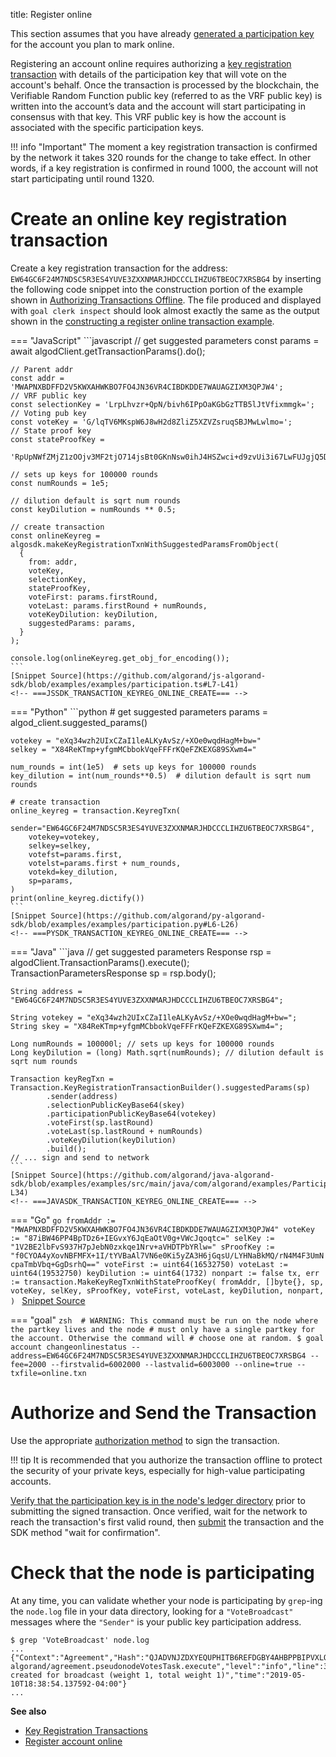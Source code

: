 title: Register online

This section assumes that you have already [generated a participation key](generate_keys.md) for the account you plan to mark online. 

Registering an account online requires authorizing a [key registration transaction](../../get-details/transactions/index.md#key-registration-transaction) with details of the participation key that will vote on the account's behalf. Once the transaction is processed by the blockchain, the Verifiable Random Function public key (referred to as the VRF public key) is written into the account’s data and the account will start participating in consensus with that key. This VRF public key is how the account is associated with the specific participation keys.

!!! info "Important"
	The moment a key registration transaction is confirmed by the network it takes 320 rounds for the change to take effect. In other words, if a key registration is confirmed in round 1000, the account will not start participating until round 1320.

# Create an online key registration transaction

Create a key registration transaction for the address: `EW64GC6F24M7NDSC5R3ES4YUVE3ZXXNMARJHDCCCLIHZU6TBEOC7XRSBG4` by inserting the following code snippet into the construction portion of the example shown in [Authorizing Transactions Offline](../../get-details/transactions/offline_transactions.md#unsigned-transaction-file-operations). The file produced and displayed with `goal clerk inspect` should look almost exactly the same as the output shown in the [constructing a register online transaction example](../../get-details/transactions/index.md#register-account-online). 


=== "JavaScript"
    <!-- ===JSSDK_TRANSACTION_KEYREG_ONLINE_CREATE=== -->
	```javascript
	// get suggested parameters
	const params = await algodClient.getTransactionParams().do();
	
	// Parent addr
	const addr = 'MWAPNXBDFFD2V5KWXAHWKBO7FO4JN36VR4CIBDKDDE7WAUAGZIXM3QPJW4';
	// VRF public key
	const selectionKey = 'LrpLhvzr+QpN/bivh6IPpOaKGbGzTTB5lJtVfixmmgk=';
	// Voting pub key
	const voteKey = 'G/lqTV6MKspW6J8wH2d8ZliZ5XZVZsruqSBJMwLwlmo=';
	// State proof key
	const stateProofKey =
	  'RpUpNWfZMjZ1zOOjv3MF2tjO714jsBt0GKnNsw0ihJ4HSZwci+d9zvUi3i67LwFUJgjQ5Dz4zZgHgGduElnmSA==';
	
	// sets up keys for 100000 rounds
	const numRounds = 1e5;
	
	// dilution default is sqrt num rounds
	const keyDilution = numRounds ** 0.5;
	
	// create transaction
	const onlineKeyreg = algosdk.makeKeyRegistrationTxnWithSuggestedParamsFromObject(
	  {
	    from: addr,
	    voteKey,
	    selectionKey,
	    stateProofKey,
	    voteFirst: params.firstRound,
	    voteLast: params.firstRound + numRounds,
	    voteKeyDilution: keyDilution,
	    suggestedParams: params,
	  }
	);
	
	console.log(onlineKeyreg.get_obj_for_encoding());
	```
	[Snippet Source](https://github.com/algorand/js-algorand-sdk/blob/examples/examples/participation.ts#L7-L41)
    <!-- ===JSSDK_TRANSACTION_KEYREG_ONLINE_CREATE=== -->

=== "Python"
    <!-- ===PYSDK_TRANSACTION_KEYREG_ONLINE_CREATE=== -->
	```python
	# get suggested parameters
	params = algod_client.suggested_params()
	
	votekey = "eXq34wzh2UIxCZaI1leALKyAvSz/+XOe0wqdHagM+bw="
	selkey = "X84ReKTmp+yfgmMCbbokVqeFFFrKQeFZKEXG89SXwm4="
	
	num_rounds = int(1e5)  # sets up keys for 100000 rounds
	key_dilution = int(num_rounds**0.5)  # dilution default is sqrt num rounds
	
	# create transaction
	online_keyreg = transaction.KeyregTxn(
	    sender="EW64GC6F24M7NDSC5R3ES4YUVE3ZXXNMARJHDCCCLIHZU6TBEOC7XRSBG4",
	    votekey=votekey,
	    selkey=selkey,
	    votefst=params.first,
	    votelst=params.first + num_rounds,
	    votekd=key_dilution,
	    sp=params,
	)
	print(online_keyreg.dictify())
	```
	[Snippet Source](https://github.com/algorand/py-algorand-sdk/blob/examples/examples/participation.py#L6-L26)
    <!-- ===PYSDK_TRANSACTION_KEYREG_ONLINE_CREATE=== -->

=== "Java"
    <!-- ===JAVASDK_TRANSACTION_KEYREG_ONLINE_CREATE=== -->
	```java
	// get suggested parameters
	Response<TransactionParametersResponse> rsp = algodClient.TransactionParams().execute();
	TransactionParametersResponse sp = rsp.body();
	
	String address = "EW64GC6F24M7NDSC5R3ES4YUVE3ZXXNMARJHDCCCLIHZU6TBEOC7XRSBG4";
	
	String votekey = "eXq34wzh2UIxCZaI1leALKyAvSz/+XOe0wqdHagM+bw=";
	String skey = "X84ReKTmp+yfgmMCbbokVqeFFFrKQeFZKEXG89SXwm4=";
	
	Long numRounds = 100000l; // sets up keys for 100000 rounds
	Long keyDilution = (long) Math.sqrt(numRounds); // dilution default is sqrt num rounds
	
	Transaction keyRegTxn = Transaction.KeyRegistrationTransactionBuilder().suggestedParams(sp)
	        .sender(address)
	        .selectionPublicKeyBase64(skey)
	        .participationPublicKeyBase64(votekey)
	        .voteFirst(sp.lastRound)
	        .voteLast(sp.lastRound + numRounds)
	        .voteKeyDilution(keyDilution)
	        .build();
	// ... sign and send to network
	```
	[Snippet Source](https://github.com/algorand/java-algorand-sdk/blob/examples/examples/src/main/java/com/algorand/examples/Participation.java#L13-L34)
    <!-- ===JAVASDK_TRANSACTION_KEYREG_ONLINE_CREATE=== -->

=== "Go"
    <!-- ===GOSDK_TRANSACTION_KEYREG_ONLINE_CREATE=== -->
	```go
	fromAddr := "MWAPNXBDFFD2V5KWXAHWKBO7FO4JN36VR4CIBDKDDE7WAUAGZIXM3QPJW4"
	voteKey := "87iBW46PP4BpTDz6+IEGvxY6JqEaOtV0g+VWcJqoqtc="
	selKey := "1V2BE2lbFvS937H7pJebN0zxkqe1Nrv+aVHDTPbYRlw="
	sProofKey := "f0CYOA4yXovNBFMFX+1I/tYVBaAl7VN6e0Ki5yZA3H6jGqsU/LYHNaBkMQ/rN4M4F3UmNcpaTmbVbq+GgDsrhQ=="
	voteFirst := uint64(16532750)
	voteLast := uint64(19532750)
	keyDilution := uint64(1732)
	nonpart := false
	tx, err := transaction.MakeKeyRegTxnWithStateProofKey(
		fromAddr,
		[]byte{},
		sp,
		voteKey,
		selKey,
		sProofKey,
		voteFirst,
		voteLast,
		keyDilution,
		nonpart,
	)
	```
	[Snippet Source](https://github.com/algorand/go-algorand-sdk/blob/examples/examples/participation/main.go#L27-L47)
    <!-- ===GOSDK_TRANSACTION_KEYREG_ONLINE_CREATE=== -->

=== "goal"
    <!-- ===GOAL_TRANSACTION_KEYREG_ONLINE_CREATE=== -->
    ```zsh 
    # WARNING: This command must be run on the node where the partkey lives and the node
    # must only have a single partkey for the account. Otherwise the command will
    # choose one at random.
    $ goal account changeonlinestatus --address=EW64GC6F24M7NDSC5R3ES4YUVE3ZXXNMARJHDCCCLIHZU6TBEOC7XRSBG4 --fee=2000 --firstvalid=6002000 --lastvalid=6003000 --online=true --txfile=online.txn
    ```
    <!-- ===GOAL_TRANSACTION_KEYREG_ONLINE_CREATE=== -->

# Authorize and Send the Transaction
Use the appropriate [authorization method](../../../get-details/transactions/signatures) to sign the transaction. 

!!! tip
    It is recommended that you authorize the transaction offline to protect the security of your private keys, especially for high-value participating accounts. 

[Verify that the participation key is in the node's ledger directory](../generate_keys#check-that-the-key-exists-in-the-nodes-ledger-directory) prior to submitting the signed transaction. Once verified, wait for the network to reach the transaction's first valid round, then [submit](../../../archive/build-apps/hello_world#submit-the-transaction) the transaction and the SDK method "wait for confirmation". 

# Check that the node is participating

At any time, you can validate whether your node is participating by `grep`-ing the `node.log` file in your data directory, looking for a `"VoteBroadcast"` messages where the `"Sender"` is your public key participation address.

```
$ grep 'VoteBroadcast' node.log
...
{"Context":"Agreement","Hash":"QJADVNJZDXYEQUPHITB6REFDGBY4AHBPPBIPVXLOPOASZA4T3PIA","ObjectPeriod":0,"ObjectRound":896659,"ObjectStep":2,"Period":0,"Round":0,"Sender":"3IE2GDYYSI56U53AQ6UUWRGAIGG5D4RHWLMCXJOPWQJA2ABF2X2A","Step":0,"Type":"VoteBroadcast","Weight":1,"WeightTotal":1,"file":"pseudonode.go","function":"github.com/algorand/go-algorand/agreement.pseudonodeVotesTask.execute","level":"info","line":344,"msg":"vote created for broadcast (weight 1, total weight 1)","time":"2019-05-10T18:38:54.137592-04:00"}
...
```

**See also**

- [Key Registration Transactions](../../../get-details/transactions/#key-registration-transaction)
- [Register account online](../../../get-details/transactions/#register-account-online)